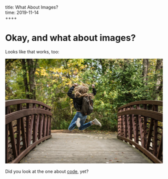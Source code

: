 title: What About Images?  
time: 2019-11-14  
++++

# Okay, and what about images?
Looks like that works, too:

![an image!](images/sample.jpg)

Did you look at the one about [code](code.md), yet?